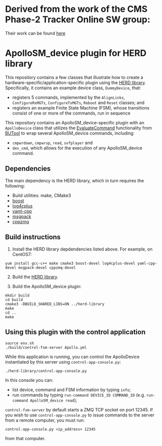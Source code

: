 # Derived from the work of the CMS Phase-2 Tracker Online SW group:
Their work can be found [here](https://gitlab.cern.ch/cms-tracker-phase2-onlinesw)

# ApolloSM_device plugin for HERD library

This repository contains a few classes that illustrate how to create a hardware-specific/application-specific plugin using the [HERD library](https://gitlab.cern.ch/cms-tracker-phase2-onlinesw/herd-library). Specifically, it contains an example device class, `DummyDevice`, that:

 * registers 5 commands, implemented by the `AlignLinks`, `ConfigureRxMGTs`, `ConfigureTxMGTs`, `Reboot` and `Reset` classes; and
 * registers an example Finite State Machine (FSM), whose transitions consist of one or more of the commands, run in sequence

This repository contains an ApolloSM_device-specific plugin with an `ApolloDevice` class that utilizes the [EvaluateCommand](https://github.com/dgastler/BUTool/blob/0e436628f55c17be3e43840e9006f1e75b787413/include/BUTool/CommandList.hh#L63) functionality from [BUTool](https://github.com/dgastler/BUTool/tree/0e436628f55c17be3e43840e9006f1e75b787413) to wrap several ApolloSM_device commands, including: 

 * `cmpwrdown`, `cmpwrup`, `read`, `svfplayer` and
 * `dev_cmd`, which allows for the execution of any ApolloSM_device command.
 
## Dependencies

The main dependency is the HERD library, which in turn requires the following:

 * Build utilities: make, CMake3
 * [boost](https://boost.org)
 * [log4cplus](https://github.com/log4cplus/log4cplus)
 * [yaml-cpp](https://github.com/jbeder/yaml-cpp)
 * [msgpack](https://github.com/msgpack/msgpack-c)
 * [cppzmq](https://github.com/zeromq/cppzmq)


## Build instructions

 1. Install the HERD library depdendencies listed above. For example, on CentOS7:
```
yum install gcc-c++ make cmake3 boost-devel log4cplus-devel yaml-cpp-devel msgpack-devel cppzmq-devel
```

 2. Build the [HERD library](https://github.com/ammitra/ApolloHerd/tree/master/herd-library).

 3. Build the ApolloSM_device plugin:
```
mkdir build
cd build
cmake3 -DBUILD_SHARED_LIBS=ON ../herd-library
make
cd ..
make
```


## Using this plugin with the control application

```
source env.sh
./build/control-fsm-server Apollo.yml
```

While this application is running, you can control the ApolloDevice instantiated by this server using `control-app-console.py`:
```
./herd-library/control-app-console.py
```
In this console you can:
 * list device, command and FSM information by typing `info`;
 * run commands by typing `run-command DEVICE_ID COMMAND_ID` (e.g. `run-command ApolloSM_device read`);

`control-fsm-server` by default starts a ZMQ TCP socket on port 12345. If you wish to use `control-app-console.py` to issue commands to the server from a remote computer, you must run:
```
control-app-console.py <ip_address> 12345
```
from that computer.
